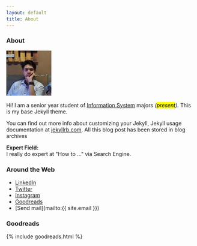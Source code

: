 ```yaml
---
layout: default
title: About
---
```

### About

<img class="profile-picture" src="/assets/img/index.jpeg" alt="author">

Hi! I am a senior year student of <a href="https://fst.uin-suska.ac.id" target="_blank">Information System</a> majors *(<mark>present</mark>).*
This is my base Jekyll theme. 

You can find out more info about customizing your Jekyll, Jekyll usage documentation at [jekyllrb.com](https://jekyllrb.com/). All this blog post has been stored in blog archives <a href="{{ site.url }}/archives/"><i class="fa fa-folder-o"></i></a>

<strong>Expert Field:</strong><br>I really do expert at "How to ..." via Search Engine.

### Around the Web

- <i class="fa fa-linkedin"></i>[ LinkedIn](https://id.linkedin.com/in/imam-s-75522380)
- <i class="fa fa-twitter"></i>[ Twitter](https://twitter.com/__imamm)
- <i class="fa fa-instagram"></i>[ Instagram](https://instagram.com/imamsiswandi)
- <i class="fa fa-google"></i>[ Goodreads](https://www.goodreads.com/user/show/68293724-imam)
- <i class="fa fa-send"></i> [Send mail](mailto:{{ site.email }})

### Goodreads

{% include goodreads.html %}